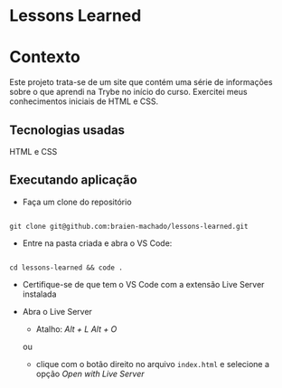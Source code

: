 
# Lessons Learned

  

# Contexto

Este projeto trata-se de um site que contém uma série de informações sobre o que aprendi na Trybe no início do curso. Exercitei meus conhecimentos iniciais de HTML e CSS.

  

## Tecnologias usadas

  

HTML e CSS

  

## Executando aplicação

  

* Faça um clone do repositório

  

```

git clone git@github.com:braien-machado/lessons-learned.git

```

* Entre na pasta criada e abra o VS Code:

  

```

cd lessons-learned && code .

```

* Certifique-se de que tem o VS Code com a extensão Live Server instalada

* Abra o Live Server


	- Atalho: *Alt + L Alt + O*

	ou

	- clique com o botão direito no arquivo `index.html` e selecione a opção *Open with Live Server*
